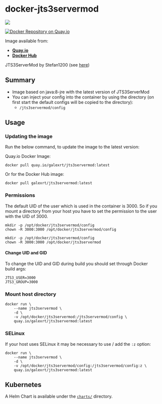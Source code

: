 # docker-jts3servermod

[![](https://images.microbadger.com/badges/image/galexrt/jts3servermod.svg)](https://microbadger.com/images/galexrt/jts3servermod "Get your own image badge on microbadger.com")

[![Docker Repository on Quay.io](https://quay.io/repository/galexrt/jts3servermod/status "Docker Repository on Quay.io")](https://quay.io/repository/galexrt/jts3servermod)

Image available from:

* [**Quay.io**](https://quay.io/repository/galexrt/jts3servermod)
* [**Docker Hub**](https://hub.docker.com/r/galexrt/jts3servermod)

JTS3ServerMod by Stefan1200 (see [here](https://www.stefan1200.de/forum/index.php?topic=2.0))

## Summary

* Image based on java:8-jre with the latest version of JTS3ServerMod
* You can inject your config into the container by using the directory (on first start the default configs will be copied to the directory):
  * `/jts3servermod/config`

## Usage

### Updating the image

Run the below command, to update the image to the latest version:

Quay.io Docker Image:

```shell
docker pull quay.io/galexrt/jts3servermod:latest
```

Or for the Docker Hub image:

```shell
docker pull galexrt/jts3servermod:latest
```
### Permissions

The default UID of the user which is used in the container is 3000.
So if you mount a directory from your host you have to set the permission to the user with the UID of 3000.

```shell
mkdir -p /opt/docker/jts3servermod/config
chown -R 3000:3000 /opt/docker/jts3servermod/config
```

```shell
mkdir -p /opt/docker/jts3servermod/config
chown -R 3000:3000 /opt/docker/jts3servermod
```

#### Change UID and GID

To change the UID and GID during build you should set through Docker build args:

```shell
JTS3_USER=3000
JTS3_GROUP=3000
```

### Mount host directory

```shell
docker run \
    --name jts3servermod \
    -d \
    -v /opt/docker/jts3servermod:/jts3servermod/config \
    quay.io/galexrt/jts3servermod:latest
```

### SELinux

If your host uses SELinux it may be necessary to use / add the `:z` option:

```shell
docker run \
    --name jts3servermod \
    -d \
    -v /opt/docker/jts3servermod/config:/jts3servermod/config:z \
    quay.io/galexrt/jts3servermod:latest
```

## Kubernetes

A Helm Chart is available under the [`charts/`](charts/) directory.
